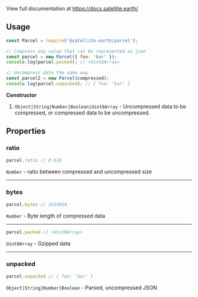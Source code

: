 View full documentation at https://docs.satellite.earth/

## Usage

``` js
const Parcel = require('@satellite-earth/parcel');

// Compress any value that can be represented as json
const parcel = new Parcel({ foo: 'bar' });
console.log(parcel.packed); // <Uint8Array>

// Uncompress data the same way
const parcel2 = new Parcel(compressed);
console.log(parcel.unpacked); // { foo: 'bar' }
```

**Constructor**

1. `Object|String|Number|Boolean|Uint8Array` - Uncompressed data to be compressed, or compressed data to be uncompressed.

## Properties

### ratio

``` js
parcel.ratio // 0.618
```

`Number` - ratio between compressed and uncompressed size

---

### bytes

``` js
parcel.bytes // 2514924
```

`Number` - Byte length of compressed data

---

``` js
parcel.packed // <Uint8Array>
```

`Uint8Array` - Gzipped data

---

### unpacked

``` js
parcel.unpacked // { foo: 'bar' }
```

`Object|String|Number|Boolean` - Parsed, uncompressed JSON 
